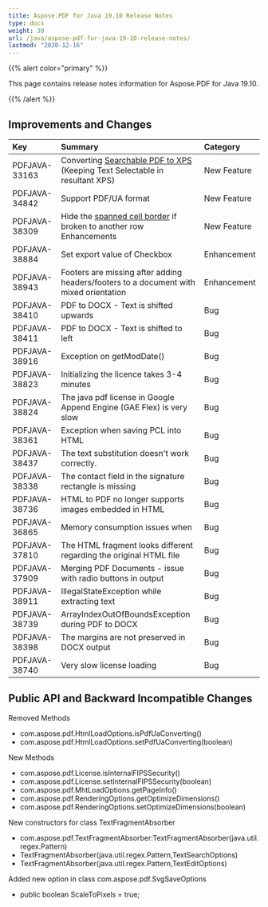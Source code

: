 ```yaml
---
title: Aspose.PDF for Java 19.10 Release Notes
type: docs
weight: 30
url: /java/aspose-pdf-for-java-19-10-release-notes/
lastmod: "2020-12-16"
---
```


{{% alert color="primary" %}} 

This page contains release notes information for Aspose.PDF for Java 19.10.

{{% /alert %}} 
## **Improvements and Changes**

|**Key**|**Summary**|**Category**|
| :- | :- | :- |
|PDFJAVA-33163|Converting [Searchable PDF to XPS](/pdf/java/convert-pdf-to-other-formats/#convertpdftootherformats-keeptextselectableinoutputxps) (Keeping Text Selectable in resultant XPS) |New Feature|
|PDFJAVA-34842|Support PDF/UA format|New Feature|
|PDFJAVA-38309 |Hide the [spanned cell border](/pdf/java/add-table-in-existing-pdf-document/#addtableinexistingpdfdocument-hidespannedcellborders) if broken to another row Enhancements|New Feature|
|PDFJAVA-38884 |Set export value of Checkbox|Enhancement|
|PDFJAVA-38943|Footers are missing after adding headers/footers to a document with mixed orientation|Enhancement|
|PDFJAVA-38410|PDF to DOCX - Text is shifted upwards|Bug|
|PDFJAVA-38411|PDF to DOCX - Text is shifted to left|Bug|
|PDFJAVA-38916|Exception on getModDate()|Bug|
|PDFJAVA-38823|Initializing the licence takes 3-4 minutes|Bug|
|PDFJAVA-38824|The java pdf license in Google Append Engine (GAE Flex) is very slow|Bug|
|PDFJAVA-38361|Exception when saving PCL into HTML|Bug|
|PDFJAVA-38437 |The text substitution doesn't work correctly.|Bug|
|PDFJAVA-38338|The contact field in the signature rectangle is missing|Bug|
|PDFJAVA-38736 |HTML to PDF no longer supports images embedded in HTML|Bug|
|PDFJAVA-36865 |Memory consumption issues when|Bug|
|PDFJAVA-37810 |The HTML fragment looks different regarding the original HTML file|Bug|
|PDFJAVA-37909 |Merging PDF Documents - issue with radio buttons in output|Bug|
|PDFJAVA-38911|IllegalStateException while extracting text|Bug|
|PDFJAVA-38739|ArrayIndexOutOfBoundsException during PDF to DOCX|Bug|
|PDFJAVA-38398|The margins are not preserved in DOCX output|Bug|
|PDFJAVA-38740|Very slow license loading|Bug|
## **Public API and Backward Incompatible Changes**
Removed Methods

- com.aspose.pdf.HtmlLoadOptions.isPdfUaConverting()
- com.aspose.pdf.HtmlLoadOptions.setPdfUaConverting(boolean)

New Methods

- com.aspose.pdf.License.isInternalFIPSSecurity()
- com.aspose.pdf.License.setInternalFIPSSecurity(boolean)
- com.aspose.pdf.MhtLoadOptions.getPageInfo()
- com.aspose.pdf.RenderingOptions.getOptimizeDimensions()
- com.aspose.pdf.RenderingOptions.setOptimizeDimensions(boolean)

New constructors for class TextFragmentAbsorber

- com.aspose.pdf.TextFragmentAbsorber:TextFragmentAbsorber(java.util.regex.Pattern)
- TextFragmentAbsorber(java.util.regex.Pattern,TextSearchOptions)
- TextFragmentAbsorber(java.util.regex.Pattern,TextEditOptions)

Added new option in class com.aspose.pdf.SvgSaveOptions

- public boolean ScaleToPixels = true;
